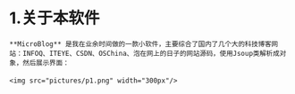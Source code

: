  
# 1.关于本软件
    **MicroBlog** 是我在业余时间做的一款小软件，主要综合了国内了几个大的科技博客网站：INFOQ、ITEYE、CSDN、OSChina、泡在网上的日子的网站源码，使用Jsoup类解析成对象，然后展示界面：
	
	<img src="pictures/p1.png" width="300px"/>
